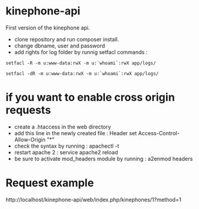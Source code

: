 kinephone-api
=============

First version of the kinephone api.

- clone repository  and run composer install.
- change dbname, user and password
- add rights for log folder by runnig setfacl commands :

```setfacl -R -m u:www-data:rwX -m u:`whoami`:rwX app/logs/```

```setfacl -dR -m u:www-data:rwX -m u:`whoami`:rwX app/logs/``` 

if you want to enable cross origin requests
===========================================

- create a .htaccess in the web directory 
- add this line in the newly created file : Header set Access-Control-Allow-Origin "*"
- check the syntax by running : apachectl -t
- restart apache 2 : service apache2 reload
- be sure to activate mod_headers module by running : a2enmod headers

Request example
===============
http://localhost/kinephone-api/web/index.php/kinephones/1?method=1


